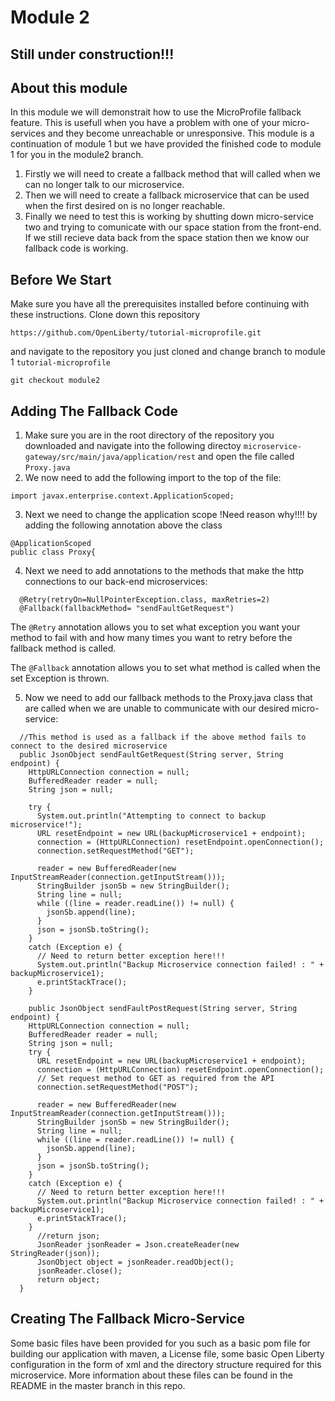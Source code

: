 # Module 2
## Still under construction!!!
## About this module
In this module we will demonstrait how to use the MicroProfile fallback feature. This is usefull when you have a problem with one of your micro-services and they become unreachable or unresponsive. This module is a continuation of module 1 but we have provided the finished code to module 1 for you in the module2 branch.

1. Firstly we will need to create a fallback method that will called when we can no longer talk to our microservice.
2. Then we will need to create a fallback microservice that can be used when the first desired on is no longer reachable.
3. Finally we need to test this is working by shutting down micro-service two and trying to comunicate with our space station from the front-end. If we still recieve data back from the space station then we know our fallback code is working.

## Before We Start
Make sure you have all the prerequisites installed before continuing with these instructions.
Clone down this repository 

`https://github.com/OpenLiberty/tutorial-microprofile.git` 

and navigate to the repository you just cloned and change branch to module 1 `tutorial-microprofile`

`git checkout module2`

## Adding The Fallback Code
1. Make sure you are in the root directory of the repository you downloaded and navigate into the following directoy `microservice-gateway/src/main/java/application/rest` and open the file called `Proxy.java`
2. We now need to add the following import to the top of the file:
```
import javax.enterprise.context.ApplicationScoped;
```
3. Next we need to change the application scope !Need reason why!!!! by adding the following annotation above the class
```
@ApplicationScoped
public class Proxy{
```
4. Next we need to add annotations to the methods that make the http connections to our back-end microservices:
```
  @Retry(retryOn=NullPointerException.class, maxRetries=2)
  @Fallback(fallbackMethod= "sendFaultGetRequest")
```
The `@Retry` annotation allows you to set what exception you want your method to fail with and how many times you want to retry before the fallback method is called.

The `@Fallback` annotation allows you to set what method is called when the set Exception is thrown.

5. Now we need to add our fallback methods to the Proxy.java class that are called when we are unable to communicate with our desired micro-service:
```
  //This method is used as a fallback if the above method fails to connect to the desired microservice
  public JsonObject sendFaultGetRequest(String server, String endpoint) {
    HttpURLConnection connection = null;
    BufferedReader reader = null;
    String json = null;

    try {
      System.out.println("Attempting to connect to backup microservice!");
      URL resetEndpoint = new URL(backupMicroservice1 + endpoint);
      connection = (HttpURLConnection) resetEndpoint.openConnection();
      connection.setRequestMethod("GET");

      reader = new BufferedReader(new InputStreamReader(connection.getInputStream()));
      StringBuilder jsonSb = new StringBuilder();
      String line = null;
      while ((line = reader.readLine()) != null) {
        jsonSb.append(line);
      }
      json = jsonSb.toString();
    } 
    catch (Exception e) {
      // Need to return better exception here!!!
      System.out.println("Backup Microservice connection failed! : " + backupMicroservice1);
      e.printStackTrace();
    }

    public JsonObject sendFaultPostRequest(String server, String endpoint) {
    HttpURLConnection connection = null;
    BufferedReader reader = null;
    String json = null;
    try {
      URL resetEndpoint = new URL(backupMicroservice1 + endpoint);
      connection = (HttpURLConnection) resetEndpoint.openConnection();
      // Set request method to GET as required from the API
      connection.setRequestMethod("POST");

      reader = new BufferedReader(new InputStreamReader(connection.getInputStream()));
      StringBuilder jsonSb = new StringBuilder();
      String line = null;
      while ((line = reader.readLine()) != null) {
        jsonSb.append(line);
      }
      json = jsonSb.toString();
    } 
    catch (Exception e) {
      // Need to return better exception here!!!
      System.out.println("Backup Microservice connection failed! : " + backupMicroservice1);
      e.printStackTrace();
    }
      //return json;
      JsonReader jsonReader = Json.createReader(new StringReader(json));
      JsonObject object = jsonReader.readObject();
      jsonReader.close();
      return object;
  }
```

## Creating The Fallback Micro-Service
Some basic files have been provided for you such as a basic pom file for building our application with maven, a License file, some basic Open Liberty configuration in the form of xml and the directory structure required for this microservice. More information about these files can be found in the README in the master branch in this repo.

